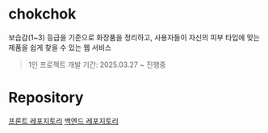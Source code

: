 # chokchok
 보습감(1~3) 등급을 기준으로 화장품을 정리하고, 사용자들이 자신의 피부 타입에 맞는 제품을 쉽게 찾을 수 있는 웹 서비스
> 1인 프로젝트
> 개발 기간: 2025.03.27 ~ 진행중

# Repository
[프론트 레포지토리]()
[백엔드 레포지토리](https://github.com/Joo-v7/chokchok-backend)
